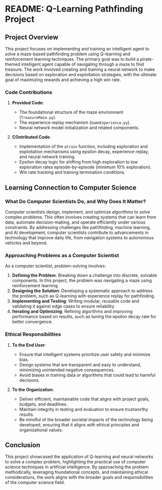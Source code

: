 # README: Q-Learning Pathfinding Project

## Project Overview
This project focuses on implementing and training an intelligent agent to solve a maze-based pathfinding problem using Q-learning and reinforcement learning techniques. The primary goal was to build a pirate-themed intelligent agent capable of navigating through a maze to find treasure. The work involved creating and training a neural network to make decisions based on exploration and exploitation strategies, with the ultimate goal of maximizing rewards and achieving a high win rate.

### Code Contributions
1. **Provided Code**:  
   - The foundational structure of the maze environment (`TreasureMaze.py`).
   - The experience replay mechanism (`GameExperience.py`).
   - Neural network model initialization and related components.
   
2. **COntributed Code**:  
   - Implementation of the `qtrain` function, including exploration and exploitation mechanisms using epsilon decay, experience replay, and neural network training.
   - Epsilon decay logic for shifting from high exploration to low exploration rates episode-by-episode (minimum 10% exploration).
   - Win rate tracking and training termination conditions.

## Learning Connection to Computer Science

### What Do Computer Scientists Do, and Why Does It Matter?
Computer scientists design, implement, and optimize algorithms to solve complex problems. This often involves creating systems that can learn from data, automate decision-making, and operate efficiently under various constraints. By addressing challenges like pathfinding, machine learning, and AI development, computer scientists contribute to advancements in technology that improve daily life, from navigation systems to autonomous vehicles and beyond.

### Approaching Problems as a Computer Scientist
As a computer scientist, problem-solving involves:
1. **Defining the Problem**: Breaking down a challenge into discrete, solvable components. In this project, the problem was navigating a maze using reinforcement learning.
2. **Designing the Solution**: Developing a systematic approach to address the problem, such as Q-learning with experience replay for pathfinding.
3. **Implementing and Testing**: Writing modular, reusable code and validating it against edge cases to ensure reliability.
4. **Iterating and Optimizing**: Refining algorithms and improving performance based on results, such as tuning the epsilon decay rate for better convergence.

### Ethical Responsibilities
1. **To the End User**: 
   - Ensure that intelligent systems prioritize user safety and minimize bias.
   - Design systems that are transparent and easy to understand, minimizing unintended negative consequences.
   - Avoid biases in training data or algorithms that could lead to harmful decisions.

2. **To the Organization**:
   - Deliver efficient, maintainable code that aligns with project goals, budgets, and deadlines.
   - Maintain integrity in testing and evaluation to ensure trustworthy results.
   - Be mindful of the broader societal impacts of the technology being developed, ensuring that it aligns with ethical principles and organizational values.

## Conclusion
This project showcased the application of Q-learning and neural networks to solve a complex problem, highlighting the practical use of computer science techniques in artificial intelligence. By approaching the problem methodically, leveraging foundational concepts, and maintaining ethical considerations, the work aligns with the broader goals and responsibilities of the computer science field.

